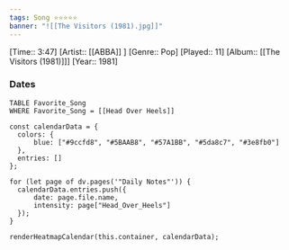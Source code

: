 ```yaml
---
tags: Song ⭐⭐⭐⭐⭐ 
banner: "![[The Visitors (1981).jpg]]"
---
```

[Time:: 3:47]
[Artist:: [[ABBA]] ]
[Genre:: Pop]
[Played:: 11]
[Album:: [[The Visitors (1981)]]]
[Year:: 1981]
### Dates
````dataview
TABLE Favorite_Song
WHERE Favorite_Song = [[Head Over Heels]]
````

  ```dataviewjs
const calendarData = { 
	colors: { 
		blue: ["#9ccfd8", "#5BAAB8", "#57A1BB", "#5da8c7", "#3e8fb0"] 
	}, 
	entries: [] 
}; 

for (let page of dv.pages('"Daily Notes"')) { 
	calendarData.entries.push({ 
		date: page.file.name, 
		intensity: page["Head_Over_Heels"]
	}); 
} 

renderHeatmapCalendar(this.container, calendarData);
```
